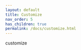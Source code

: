 ```yaml
---
layout: default
title: Customize
nav_order: 5
has_children: true
permalink: /docs/customize.html
---
```

customize